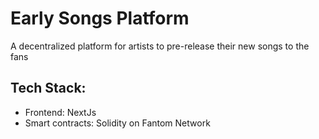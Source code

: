 # Early Songs Platform

A decentralized platform for artists to pre-release their new songs to the fans

## Tech Stack:

- Frontend: NextJs
- Smart contracts: Solidity on Fantom Network